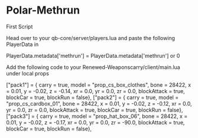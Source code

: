 # Polar-Methrun
First Script

Head over to your qb-core/server/players.lua and paste the following PlayerData in

PlayerData.metadata['methrun'] = PlayerData.metadata['methrun'] or 0


Add the following code to your Renewed-Weaponscarry/client/main.lua under local props

 ["pack1"]                     = { carry = true,   model = "prop_cs_box_clothes",   bone = 28422, x = 0.01,  y = -0.02, z = -0.14, xr = 0.0, yr = 0.0,   zr = 0.0,    blockAttack = true, blockCar = true, blockRun = false},
  ["pack2"]                     = { carry = true,   model = "prop_cs_cardbox_01",    bone = 28422, x = 0.01,  y = -0.02, z = -0.12, xr = 0.0, yr = 0.0,   zr = 0.0,    blockAttack = true, blockCar = true, blockRun = false},
  ["pack3"]                     = { carry = true,   model = "prop_hat_box_06",       bone = 28422, x = 0.01,  y = -0.02, z = -0.17, xr = 0.0, yr = 0.0,   zr = -90.0,  blockAttack = true, blockCar = true, blockRun = false},
